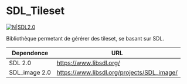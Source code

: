 # SDL_Tileset


[![N|SDL2.0](https://image.noelshack.com/fichiers/2019/18/2/1556621548-sdl-logo-svg.png)]()

Bibliothèque permetant de gérérer des tileset, se basant sur SDL.

| Dependence | URL |
| ------ | ------ |
| SDL 2.0 | https://www.libsdl.org/ |
| SDL_image 2.0  |  https://www.libsdl.org/projects/SDL_image/ |

